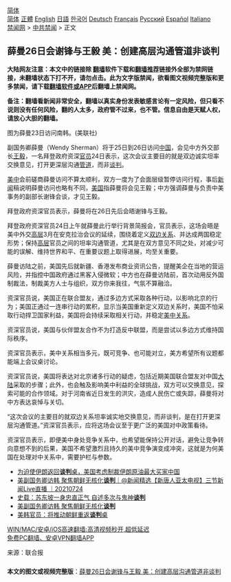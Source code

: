  <!-- 面包屑导航 --> <div class="breadcrumb"><!-- GTranslate: https://gtranslate.io/ -->  <div class="switcher notranslate">  <div class="selected">  <a href="#" onclick="return false;"> 简体</a>  </div>  <div class="option">  <a href="https://www.bannedbook.org" onclick="doGTranslate('zh-CN|zh-CN');jQuery('div.switcher div.selected a').html(jQuery(this).html());return false;" title="简体中文" class="nturl selected"> 简体</a>  <a href="https://www.bannedbook.org/zh-tw/" onclick="doGTranslate('zh-CN|zh-TW');jQuery('div.switcher div.selected a').html(jQuery(this).html());return false;" title="繁體中文" class="nturl"> 正體</a>  <a href="https://www.bannedbook.org/en/" onclick="doGTranslate('zh-CN|en');jQuery('div.switcher div.selected a').html(jQuery(this).html());return false;" title="English" class="nturl"> English</a>  <a href="https://www.bannedbook.org/ja/" onclick="doGTranslate('zh-CN|ja');jQuery('div.switcher div.selected a').html(jQuery(this).html());return false;" title="日本語" class="nturl"> 日語</a>  <a href="https://www.bannedbook.org/ko/" onclick="doGTranslate('zh-CN|ko');jQuery('div.switcher div.selected a').html(jQuery(this).html());return false;" title="한국어" class="nturl"> 한국어</a>  <a href="https://www.bannedbook.org/de/" onclick="doGTranslate('zh-CN|de');jQuery('div.switcher div.selected a').html(jQuery(this).html());return false;" title="Deutsch" class="nturl"> Deutsch</a>  <a href="https://www.bannedbook.org/fr/" onclick="doGTranslate('zh-CN|fr');jQuery('div.switcher div.selected a').html(jQuery(this).html());return false;" title="Français" class="nturl"> Français</a>  <a href="https://www.bannedbook.org/ru/" onclick="doGTranslate('zh-CN|ru');jQuery('div.switcher div.selected a').html(jQuery(this).html());return false;" title="Русский" class="nturl"> Русский</a>  <a href="https://www.bannedbook.org/es/" onclick="doGTranslate('zh-CN|es');jQuery('div.switcher div.selected a').html(jQuery(this).html());return false;" title="Español" class="nturl"> Español</a>  <a href="https://www.bannedbook.org/it/" onclick="doGTranslate('zh-CN|it');jQuery('div.switcher div.selected a').html(jQuery(this).html());return false;" title="Italiano" class="nturl"> Italiano</a>  </div>  </div>      <div class='breadcrumb-sub'><!-- Breadcrumb NavXT 6.3.0 --> <a href="https://www.bannedbook.org/" class="home">禁闻网</a> &gt; <a href="https://www.bannedbook.org/bnews/cbnews/" class="category">中共禁闻</a> &gt; 正文</div></div><h2>薛曼26日会谢锋与王毅 美：创建高层沟通管道非谈判</h2> <p class="notice"><b>大陆网友注意：本文中的链接除 <a href="https://github.com/bannedbook/fanqiang" >翻墙</a>软件下载和<a href="https://github.com/killgcd/justmysocks/blob/master/README.md">翻墙推荐</a>链接外全部为禁网链接，未翻墙状态下打不开，请勿点击。此为文字版禁闻，欲看图文视频完整版和更多禁闻，请下载<a href="https://github.com/bannedbook/fanqiang">翻墙软件或APP</a>后翻墙上禁闻网。</p><p>备注：翻墙看新闻非常安全，翻墙以真实身份发表敏感言论有一定风险，但只看不说则没有任何风险，翻的人太多，政府管不过来，也不管。信息自由是天赋人权，请放心大胆的翻墙。</b></p>  <div class="entry"> <p id="conimg">图为薛曼23日访问南韩。(美联社)</p> <p>副国务卿薛曼（Wendy Sherman）将于25日到26日访问<span class='wp_keywordlink_affiliate'><a href="https://www.bannedbook.org/" title="中国" target="_blank">中国</a></span>，会见中方外交部长<a href="https://www.bannedbook.org/bnews/tag/%e7%8e%8b%e6%af%85/" class="st_tag internal_tag" rel="tag" title="标签 王毅 下的日志">王毅</a>，一名拜登政府资深<a href="https://www.bannedbook.org/bnews/tag/%E5%AE%98%E5%91%98/" class="st_tag internal_tag" rel="tag" title="标签 官员 下的日志">官员</a>24日表示，这次会议主要目的就是双边诚实坦率交换意见，打开更深层沟通<a href="https://www.bannedbook.org/bnews/tag/%E7%AE%A1%E9%81%93/" class="st_tag internal_tag" rel="tag" title="标签 管道 下的日志">管道</a>，而非<a href="https://www.bannedbook.org/bnews/tag/%E8%B0%88%E5%88%A4/" class="st_tag internal_tag" rel="tag" title="标签 谈判 下的日志">谈判</a>。</p> <p><a href="https://www.bannedbook.org/bnews/tag/%e7%be%8e%e4%b8%ad/" class="st_tag internal_tag" rel="tag" title="标签 美中 下的日志">美中</a>会前磋商薛曼访问不算太顺利，双方一度为了会面层级暂停访问行程，事后<span class='wp_keywordlink_affiliate'><a href="https://www.bannedbook.org/" title="新闻">新闻</a></span>稿说明薛曼访问也略有不同，<a href="https://www.bannedbook.org/bnews/tag/%e7%be%8e%e5%9b%bd/" class="st_tag internal_tag" rel="tag" title="标签 美国 下的日志">美国</a>指薛曼将会见王毅；中方强调薛曼与负责中美事务的副部长谢锋会谈，才见王毅。</p>  <p>拜登政府资深官员表示，薛曼将在26日先后会晤谢锋与王毅。</p> <p>拜登政府资深官员24日上午就薛曼此行举行背景简报会，官员表示，这场会晤是美中外交<span class='wp_keywordlink_affiliate'><a href="https://www.bannedbook.org/bnews/ccpdope/" title="中共高层内幕" target="_blank">高层</a></span>3月在安克拉治会议的延续，围绕着定义<a href="https://www.bannedbook.org/bnews/tag/%E5%8F%8C%E8%BE%B9%E5%85%B3%E7%B3%BB/" class="st_tag internal_tag" rel="tag" title="标签 双边关系 下的日志">双边关系</a>、并达成两国稳定形势；保持<a href="https://www.bannedbook.org/bnews/tag/%E9%AB%98%E5%B1%82/" class="st_tag internal_tag" rel="tag" title="标签 高层 下的日志">高层</a>官员之间的坦率沟通管道，尤其是在双方意见不同之处，对减少可能的误解、维持世界和平、在重要议题上取得进展，均至关重要。</p> <p>薛曼访陆之前，美国先后就新疆、香港发布商业资讯公告，提醒美企在当地的营运风险，并指控中国政府通过黑客入侵微软；中方也在薛曼访陆前，首次动用反外国制裁法，制裁美方人士与组织，双方你来我往，气氛不算融洽。</p>  <p>资深官员说，美国正在联合盟友，通过多边方式采取各种行动，以影响北京的行为；美国正通过一连串行动的累积，显示当美国重新定义双边关系时，美国不怕采取行动捍卫国家利益，美国将会持续采取相关行动，并稳定<a href="https://www.bannedbook.org/bnews/tag/%e7%be%8e%e4%b8%ad%e5%85%b3%e7%b3%bb/" class="st_tag internal_tag" rel="tag" title="标签 美中关系 下的日志">美中关系</a>。</p> <p>资深官员说，美国与伙伴盟友合作不为打造反中联盟，而是尝试以多边方式维持国际秩序。</p> <p>资深官员表示，美中关系相当多元，既可竞争、也可能对立，美方希望所有议题都能端上会议桌讨论。</p>  <p>资深官员说，美国将表达对北京诸多行动的疑虑，包括近期美国联合盟友对中国<span class='wp_keywordlink_affiliate'><a href="https://www.bannedbook.org/" title="大陆" target="_blank">大陆</a></span>采取的步骤；此外，也会触及影响美中利益的全球挑战，双方可以交换意见，探索可能的合作领域。对于河南省近日发生的洪灾，造成人民伤亡或失踪，薛曼将对中方表达哀悼与关切。</p> <p>“这次会议的主要目的就双边关系坦率诚实地交换意见，而非谈判，是在打开更深层沟通管道。”资深官员表示，应将这场会议至于更广泛的美国对中政策看待。</p> <p>资深官员表示，即便美中身处竞争关系中，也希望能保持公开对话，避免让竞争转向意想不到的后果，美国不希望激烈且持久的美中竞争演变成冲突，这就是为何美国在处理对中关系中，需要护栏与参数。</p>  <ul class='op-related-articles' title='相关阅读'> <li><a href='https://www.bannedbook.org/bnews/worldnews/usa/20210724/1593567.html' target='_blank'>为迫使伊朗返回<b>谈判</b>桌，美国考虑制裁伊朗原油最大买家中国</a></li> <li><a href='https://www.bannedbook.org/bnews/bannedvideo/20210724/1593475.html' target='_blank'>美副国务卿访韩 聚焦朝鲜无核化<b>谈判</b>｜@新闻精选【新唐人亚太电视】三节新闻Live直播 ｜20210724</a></li> <li><a href='https://www.bannedbook.org/bnews/lifebaike/20210724/1593075.html' target='_blank'>史载：苏东坡一身忠直正气 自述多次与鬼神<b>谈判</b></a></li> <li><a href='https://www.bannedbook.org/bnews/bannedvideo/20210724/1593007.html' target='_blank'>美副国务卿访韩 聚焦朝鲜无核化<b>谈判</b></a></li> <li><a href='https://www.bannedbook.org/bnews/headline/20210723/1592545.html' target='_blank'>美韩官员：将推动朝鲜重返<b>谈判</b>桌</a></li> </ul> <p class="texttj"> <a href="https://github.com/bannedbook/fanqiang/wiki/V2ray%E6%9C%BA%E5%9C%BA" target="_blank">WIN/MAC/安卓/iOS高速翻墙:高清视频秒开,超低延迟</a><br/> <a href="https://github.com/bannedbook/fanqiang/wiki/%E7%A6%81%E9%97%BB%E7%BD%91%E5%AE%89%E5%8D%93%E7%BF%BB%E5%A2%99%E6%96%B0%E9%97%BBAPP" target="_blank">免费PC翻墙、安卓VPN翻墙APP</a></p><p> 来源：联合报 </p><a name='sharetosocial'></a>  <div style="margin-bottom:5px;padding-bottom:5px;clear:both"> <div id="archive-pix-1" class="banner-ads"> <!-- AuctionX Display platform tag START --> <div id="26318x728x90x621x_ADSLOT2" clicktrack="%%CLICK_URL_ESC%%"></div> <!-- AuctionX Display platform tag END --> </div> <div id="archive-pix-2" class="banner-ads"> <!-- AuctionX Display platform tag START --> <div id="26315x300x250x621x_ADSLOT2" clicktrack="%%CLICK_URL_ESC%%"></div> <!-- AuctionX Display platform tag END --> </div> </div>  <div id="archive-pix-1" class="banner-ads"> <!-- AuctionX Display platform tag START --> <div id="26318x728x90x621x_ADSLOT3" clicktrack="%%CLICK_URL_ESC%%"></div> <!-- AuctionX Display platform tag END --> </div> <div><b>本文的图文或视频完整版</b>：<a href='https://www.bannedbook.org/bnews/cbnews/20210725/1593598.html'>薛曼26日会谢锋与王毅 美：创建高层沟通管道非谈判</a></div>  </div><!--END ENTRY--> 